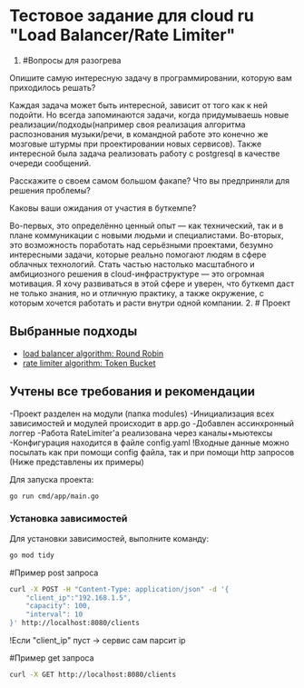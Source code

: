 # Тестовое задание для cloud ru "Load Balancer/Rate Limiter"


1. #Вопросы для разогрева

Опишите самую интересную задачу в программировании, которую вам приходилось решать?

Каждая задача может быть интересной, зависит от того как к ней подойти. Но всегда запоминаются задачи, когда придумываешь новые реализации/подходы(например своя реализация алгоритма распознования музыки/речи, в командной работе это конечно же мозговые штурмы при проектировании новых сервисов). Также интересной была задача реализовать работу с postgresql в качестве очереди сообщений.

Расскажите о своем самом большом факапе? Что вы предприняли для решения проблемы?

Каковы ваши ожидания от участия в буткемпе?

Во-первых, это определённо ценный опыт — как технический, так и в плане коммуникации с новыми людьми и специалистами. Во-вторых, это возможность поработать над серьёзными проектами, безумно интересными задачи, которые реально помогают людям в сфере облачных технологий. Стать частью настолько масштабного и амбициозного решения в cloud-инфраструктуре — это огромная мотивация. Я хочу развиваться в этой сфере и уверен, что буткемп даст не только знания, но и отличную практику, а также окружение, с которым хочется работать и расти внутри одной компании.
2. # Проект

## Выбранные подходы
- [load balancer algorithm: Round Robin](#RoundRobin)
- [rate limiter algorithm: Token Bucket](#TokenBucket)


## Учтены все требования и рекомендации
-Проект разделен на модули (папка modules)
-Инициализация всех зависимостей и модулей происходит в app.go
-Добавлен ассинхронный логгер
-Работа RateLimiter'a реализована через каналы+мьютексы
-Конфигурация находится в файле config.yaml
!Входные данные можно посылать как при помощи config файла, так и при помощи http запросов
(Ниже представлены их примеры)

Для запуска проекта:
```golang
go run cmd/app/main.go
```
### Установка зависимостей
Для установки зависимостей, выполните команду:
```sh
go mod tidy
```
#Пример post запроса
```sh
curl -X POST -H "Content-Type: application/json" -d '{
    "client_ip":"192.168.1.5",
    "capacity": 100,
    "interval": 10
}' http://localhost:8080/clients
```
!Если "client_ip" пуст -> сервис сам парсит ip

#Пример get запроса
```sh
curl -X GET http://localhost:8080/clients
```
